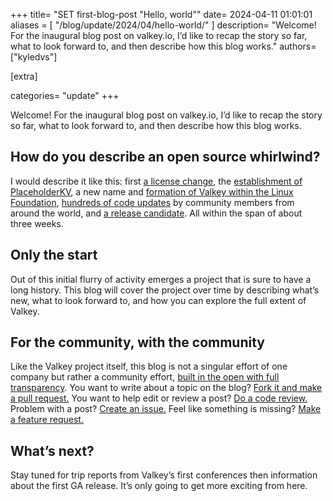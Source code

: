 +++
title=  "SET first-blog-post \"Hello, world\""
date= 2024-04-11 01:01:01
aliases = [
    "/blog/update/2024/04/hello-world/"
]
description= "Welcome! For the inaugural blog post on valkey.io, I’d like to recap the story so far, what to look forward to, and then describe how this blog works."
authors= ["kyledvs"]

[extra]

categories= "update"
+++

Welcome!
For the inaugural blog post on valkey.io, I’d like to recap the story so far, what to look forward to, and then describe how this blog works.

## How do you describe an open source whirlwind?

I would describe it like this: first [a license change](https://github.com/redis/redis/pull/13157), the [establishment of PlaceholderKV](https://github.com/valkey-io/valkey/commit/38632278fd06fe186f7707e4fa099f666d805547#diff-b335630551682c19a781afebcf4d07bf978fb1f8ac04c6bf87428ed5106870f5), a new name and [formation of Valkey within the Linux Foundation](https://www.linuxfoundation.org/press/linux-foundation-launches-open-source-valkey-community), [hundreds of code updates](https://github.com/valkey-io/valkey/compare/redis-7.2.4...7.2.4-rc1) by community members from around the world, and [a release candidate](https://github.com/valkey-io/valkey/releases/tag/7.2.4-rc1).
All within the span of about three weeks.

## Only the start

Out of this initial flurry of activity emerges a project that is sure to have a long history.
This blog will cover the project over time by describing what’s new, what to look forward to, and how you can explore the full extent of Valkey.

## For the community, with the community

Like the Valkey project itself, this blog is not a singular effort of one company but rather a community effort, [built in the open with full transparency](https://github.com/valkey-io/valkey-io.github.io/).
You want to write about a topic on the blog?
[Fork it and make a pull request.](https://github.com/valkey-io/valkey-io.github.io/fork)
You want to help edit or review a post?
[Do a code review.](https://github.com/valkey-io/valkey-io.github.io/issues)
Problem with a post?
[Create an issue.](https://github.com/valkey-io/valkey-io.github.io/issues/new?assignees=&labels=bug%2C+untriaged&projects=&template=bug_template.md&title=%5BBUG%5D)
Feel like something is missing?
[Make a feature request.](https://github.com/valkey-io/valkey-io.github.io/issues/new?assignees=&labels=enhancement&projects=&template=feature_template.md&title=)

## What’s next?

Stay tuned for trip reports from Valkey’s first conferences then information about the first GA release.
It’s only going to get more exciting from here.
